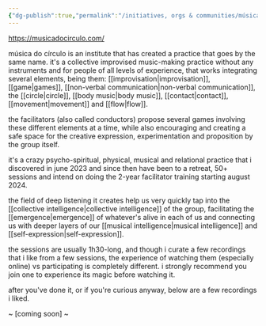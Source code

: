 ```yaml
---
{"dg-publish":true,"permalink":"/initiatives, orgs & communities/música do círculo/","tags":["organization","music","play","🌿"]}
---
```


https://musicadocirculo.com/

música do círculo is an institute that has created a practice that goes by the same name. it's a collective improvised music-making practice without any instruments and for people of all levels of experience, that works integrating several elements, being them: [[improvisation\|improvisation]], [[game\|games]], [[non-verbal communication\|non-verbal communication]], the [[circle\|circle]], [[body music\|body music]], [[contact\|contact]], [[movement\|movement]] and [[flow\|flow]].

the facilitators (also called conductors) propose several games involving these different elements at a time, while also encouraging and creating a safe space for the creative expression, experimentation and proposition by the group itself.

it's a crazy psycho-spiritual, physical, musical and relational practice that i discovered in june 2023 and since then have been to a retreat, 50+ sessions and intend on doing the 2-year facilitator training starting august 2024.

the field of deep listening it creates help us very quickly tap into the [[collective intelligence\|collective intelligence]] of the group, facilitating the [[emergence\|emergence]] of whatever's alive in each of us and connecting us with deeper layers of our [[musical intelligence\|musical intelligence]] and [[self-expression\|self-expression]].

the sessions are usually 1h30-long, and though i curate a few recordings that i like from a few sessions, the experience of watching them (especially online) vs participating is completely different. i strongly recommend you join one to experience its magic before watching it.

after you've done it, or if you're curious anyway, below are a few recordings i liked.

~ [coming soon] ~